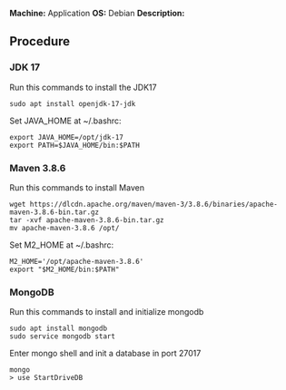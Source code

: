 **Machine:** Application
**OS:** Debian
**Description:**

## Procedure

### JDK 17

Run this commands to install the JDK17

```
sudo apt install openjdk-17-jdk
```

Set JAVA_HOME at ~/.bashrc:

```
export JAVA_HOME=/opt/jdk-17
export PATH=$JAVA_HOME/bin:$PATH
```

### Maven 3.8.6

Run this commands to install Maven

```
wget https://dlcdn.apache.org/maven/maven-3/3.8.6/binaries/apache-maven-3.8.6-bin.tar.gz
tar -xvf apache-maven-3.8.6-bin.tar.gz
mv apache-maven-3.8.6 /opt/
```

Set M2_HOME at ~/.bashrc:

```
M2_HOME='/opt/apache-maven-3.8.6'
export "$M2_HOME/bin:$PATH"
```

### MongoDB

Run this commands to install and initialize mongodb

```
sudo apt install mongodb
sudo service mongodb start
```

Enter mongo shell and init a database in port 27017

```
mongo
> use StartDriveDB
```
